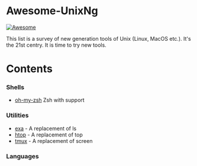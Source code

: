# Awesome-UnixNg

[![Awesome](https://awesome.re/badge.svg)](https://awesome.re)

This list is a survey of new generation tools of Unix (Linux, MacOS etc.). 
It's the 21st centry. It is time to try new tools.

# Contents 

### Shells

* [oh-my-zsh](https://ohmyz.sh/) Zsh with support

### Utilities

* [exa](https://the.exa.website/) - A replacement of ls
* [htop](https://hisham.hm/htop/) - A replacement of top
* [tmux](https://github.com/tmux/tmux) - A replacement of screen

### Languages

